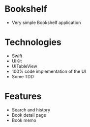 # Bookshelf
- Very simple Bookshelf application

# Technologies
- Swift
- UIKit
- UITableView
- 100% code implementation of the UI
- Some TDD
	
# Features
- Search and history
- Book detail page
- Book memo
